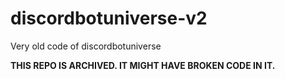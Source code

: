 # discordbotuniverse-v2

Very old code of discordbotuniverse

**THIS REPO IS ARCHIVED. IT MIGHT HAVE BROKEN CODE IN IT.**
